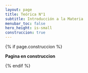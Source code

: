 ```yaml
---
layout: page
title: Teórica N°1
subtitle: Introducción a la Materia
menubar_toc: false
hero_height: is-small
construccion: true
---
```


{% if page.construccion %}

**Pagina en construccion**

{% endif %}

<!--- This is an HTML comment in Markdown 
- Slides [[PDF]](https://drive.google.com/file/d/1G8qlYmIyX-gYTdqBYOU2eSHSy2djYCPJ/view?usp=sharing)
- Recording [[MP4]](https://drive.google.com/file/d/1aNTIjNegyQ6EHHV50AVoxe0Ea7Xz4ZZR/view?usp=sharing)

<iframe src="https://drive.google.com/file/d/1aNTIjNegyQ6EHHV50AVoxe0Ea7Xz4ZZR/preview" width="800" height="440"></iframe>

-->